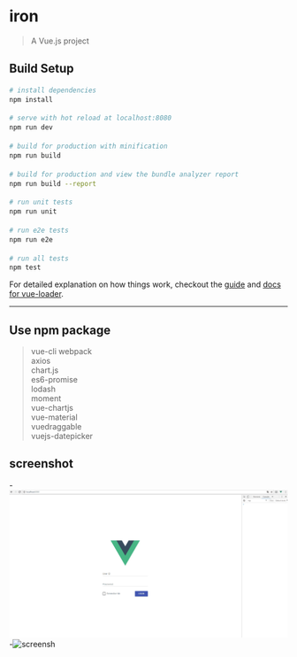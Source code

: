 # iron

> A Vue.js project

## Build Setup

``` bash
# install dependencies
npm install

# serve with hot reload at localhost:8080
npm run dev

# build for production with minification
npm run build

# build for production and view the bundle analyzer report
npm run build --report

# run unit tests
npm run unit

# run e2e tests
npm run e2e

# run all tests
npm test
```

For detailed explanation on how things work, checkout the [guide](http://vuejs-templates.github.io/webpack/) and [docs for vue-loader](http://vuejs.github.io/vue-loader).
***


## Use npm package
> vue-cli webpack  
axios   
chart.js  
es6-promise  
lodash  
moment  
vue-chartjs  
vue-material  
vuedraggable  
vuejs-datepicker  

## screenshot
-![screensh](./test.gif)
-![screensh](./charttest.gif)
